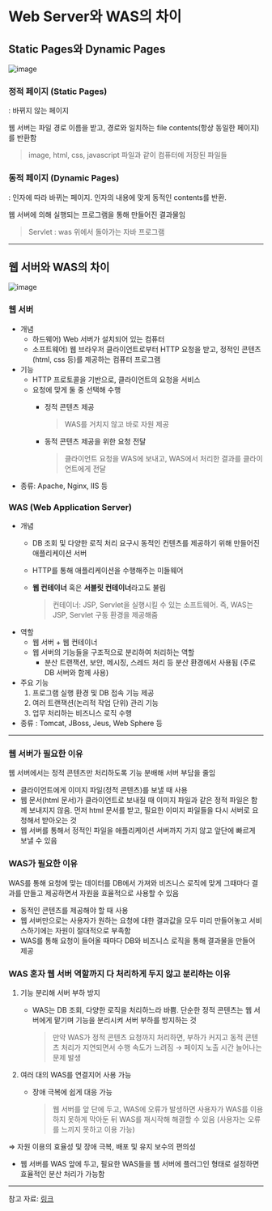 # ****Web Server와 WAS의 차이****

## Static Pages와 Dynamic Pages

![image](https://user-images.githubusercontent.com/76686872/169220490-dacadc7a-fa96-41b5-b031-d3cb4fa0f20f.png)

### 정적 페이지 (Static Pages)

: 바뀌지 않는 페이지

웹 서버는 파일 경로 이름을 받고, 경로와 일치하는 file contents(항상 동일한 페이지)를 반환함

> image, html, css, javascript 파일과 같이 컴퓨터에 저장된 파일들
> 

### 동적 페이지 (Dynamic Pages)

: 인자에 따라 바뀌는 페이지. 인자의 내용에 맞게 동적인 contents를 반환. 

웹 서버에 의해 실행되는 프로그램을 통해 만들어진 결과물임 

> Servlet : was 위에서 돌아가는 자바 프로그램
> 

---

## **웹 서버와 WAS의 차이**

![image](https://user-images.githubusercontent.com/76686872/169220459-78de536f-bdf7-4949-afc4-363984f72f30.png)

### 웹 서버

- 개념
    - 하드웨어) Web 서버가 설치되어 있는 컴퓨터
    - 소프트웨어) 웹 브라우저 클라이언트로부터 HTTP 요청을 받고, 정적인 콘텐츠(html, css 등)를 제공하는 컴퓨터 프로그램
- 기능
    - HTTP 프로토콜을 기반으로, 클라이언트의 요청을 서비스
    - 요청에 맞게 둘 중 선택해 수행
        - 정적 콘텐츠 제공
            
            > WAS를 거치지 않고 바로 자원 제공
            > 
        - 동적 콘텐츠 제공을 위한 요청 전달
            
            > 클라이언트 요청을 WAS에 보내고, WAS에서 처리한 결과를 클라이언트에게 전달
            > 
- 종류: Apache, Nginx, IIS 등

### WAS (Web Application Server)

- 개념
    - DB 조회 및 다양한 로직 처리 요구시 동적인 컨텐츠를 제공하기 위해 만들어진 애플리케이션 서버
    - HTTP를 통해 애플리케이션을 수행해주는 미들웨어
    - **웹 컨테이너** 혹은 **서블릿 컨테이너**라고도 불림
        
        > 컨테이너: JSP, Servlet을 실행시킬 수 있는 소프트웨어. 
        즉, WAS는 JSP, Servlet 구동 환경을 제공해줌
        > 
- 역할
    - 웹 서버 + 웹 컨테이너
    - 웹 서버의 기능들을 구조적으로 분리하여 처리하는 역할
        - 분산 트랜잭션, 보안, 메시징, 스레드 처리 등 분산 환경에서 사용됨 (주로 DB 서버와 함께 사용)
- 주요 기능
    1. 프로그램 실행 환경 및 DB 접속 기능 제공
    2. 여러 트랜잭션(논리적 작업 단위) 관리 기능
    3. 업무 처리하는 비즈니스 로직 수행
- 종류 : Tomcat, JBoss, Jeus, Web Sphere 등

---

### 웹 서버가 필요한 이유

웹 서버에서는 정적 콘텐츠만 처리하도록 기능 분배해 서버 부담을 줄임

- 클라이언트에게 이미지 파일(정적 콘텐츠)를 보낼 때 사용
- 웹 문서(html 문서)가 클라이언트로 보내질 때 이미지 파일과 같은 정적 파일은 함께 보내지지 않음. 먼저 html 문서를 받고, 필요한 이미지 파일들을 다시 서버로 요청해서 받아오는 것
- 웹 서버를 통해서 정적인 파일을 애플리케이션 서버까지 가지 않고 앞단에 빠르게 보낼 수 있음

### WAS가 필요한 이유

WAS를 통해 요청에 맞는 데이터를 DB에서 가져와 비즈니스 로직에 맞게 그때마다 결과를 만들고 제공하면서 자원을 효율적으로 사용할 수 있음

- 동적인 콘텐츠를 제공해야 할 때 사용
- 웹 서버만으로는 사용자가 원하는 요청에 대한 결과값을 모두 미리 만들어놓고 서비스하기에는 자원이 절대적으로 부족함
- WAS를 통해 요청이 들어올 때마다 DB와 비즈니스 로직을 통해 결과물을 만들어 제공

### WAS 혼자 웹 서버 역할까지 다 처리하게 두지 않고 분리하는 이유

1. 기능 분리해 서버 부하 방지
    - WAS는 DB 조회, 다양한 로직을 처리하느라 바쁨. 단순한 정적 콘텐츠는 웹 서버에게 맡기며 기능을 분리시켜 서버 부하를 방지하는 것
        
        > 만약 WAS가 정적 콘텐츠 요청까지 처리하면, 부하가 커지고 동적 콘텐츠 처리가 지연되면서 수행 속도가 느려짐 → 페이지 노출 시간 늘어나는 문제 발생
        > 
2. 여러 대의 WAS를 연결지어 사용 가능
    - 장애 극복에 쉽게 대응 가능
        
        > 웹 서버를 앞 단에 두고, WAS에 오류가 발생하면 사용자가 WAS를 이용하지 못하게 막아둔 뒤 WAS를 재시작해 해결할 수 있음 (사용자는 오류를 느끼지 못하고 이용 가능)
        > 

⇒ 자원 이용의 효율성 및 장애 극복, 배포 및 유지 보수의 편의성 

- 웹 서버를 WAS 앞에 두고, 필요한 WAS들을 웹 서버에 플러그인 형태로 설정하면 효율적인 분산 처리가 가능함

---

참고 자료: [링크](https://gmlwjd9405.github.io/2018/10/27/webserver-vs-was.html)
